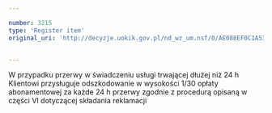 ```yaml
---

number: 3215
type: 'Register item'
original_uri: 'http://decyzje.uokik.gov.pl/nd_wz_um.nsf/0/AE088EF0C1A53AB7C1257A0D002CF124?OpenDocument'


---
```


W przypadku przerwy w świadczeniu usługi trwającej dłużej niż 24 h Klientowi przysługuje odszkodowanie w wysokości 1/30 opłaty abonamentowej za każde 24 h przerwy zgodnie z procedurą opisaną w części VI dotyczącej składania reklamacji
